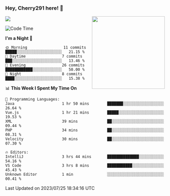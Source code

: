 ### Hey, Cherry291 here! 👋

![](https://metrics.lecoq.io/cherry291?template=classic&config.timezone=Asia%2FShanghai)
<img align='right' src="https://media.giphy.com/media/M9gbBd9nbDrOTu1Mqx/giphy.gif" width="230">
<!-- ![](https://github-readme-stats-ouuan.vercel.app/api?username=cherry291&theme=dark&show_icons=true) -->

<!--START_SECTION:waka-->
![Code Time](http://img.shields.io/badge/Code%20Time-77%20hrs%2058%20mins-blue)

**I'm a Night 🦉** 

```text
🌞 Morning                11 commits          █████░░░░░░░░░░░░░░░░░░░░   21.15 % 
🌆 Daytime                7 commits           ███░░░░░░░░░░░░░░░░░░░░░░   13.46 % 
🌃 Evening                26 commits          ████████████░░░░░░░░░░░░░   50.00 % 
🌙 Night                  8 commits           ████░░░░░░░░░░░░░░░░░░░░░   15.38 % 
```


📊 **This Week I Spent My Time On** 

```text
💬 Programming Languages: 
Java                     1 hr 50 mins        ███████░░░░░░░░░░░░░░░░░░   26.64 % 
Vue.js                   1 hr 21 mins        █████░░░░░░░░░░░░░░░░░░░░   19.53 % 
XML                      39 mins             ██░░░░░░░░░░░░░░░░░░░░░░░   09.44 % 
PHP                      34 mins             ██░░░░░░░░░░░░░░░░░░░░░░░   08.31 % 
Velocity                 30 mins             ██░░░░░░░░░░░░░░░░░░░░░░░   07.30 % 

🔥 Editors: 
IntelliJ                 3 hrs 44 mins       ██████████████░░░░░░░░░░░   54.16 % 
VS Code                  3 hrs 8 mins        ███████████░░░░░░░░░░░░░░   45.43 % 
Unknown Editor           1 min               ░░░░░░░░░░░░░░░░░░░░░░░░░   00.41 % 
```


 Last Updated on 2023/07/25 18:34:16 UTC
<!--END_SECTION:waka-->

<!--
**Cherry291/cherry291** is a ✨ _special_ ✨ repository because its `README.md` (this file) appears on your GitHub profile.

Here are some ideas to get you started:

- 🔭 I’m currently working on ...
- 🌱 I’m currently learning ...
- 👯 I’m looking to collaborate on ...
- 🤔 I’m looking for help with ...
- 💬 Ask me about ...
- 📫 How to reach me: ...
- 😄 Pronouns: ...
- ⚡ Fun fact: ...
-->
